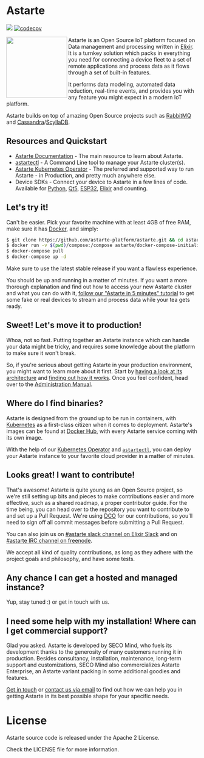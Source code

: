 # Astarte

![](https://github.com/astarte-platform/astarte/workflows/Build%20and%20Test%20Astarte%20Apps/badge.svg?branch=master)
[![codecov](https://codecov.io/gh/astarte-platform/astarte/branch/master/graph/badge.svg)](https://codecov.io/gh/astarte-platform/astarte)

<img src="doc/images/mascotte.svg" align="left" width="160px" />Astarte is an Open Source IoT
platform focused on Data management and processing written in [Elixir](https://github.com/elixir-lang/elixir).
It is a turnkey solution which packs in everything you need for connecting a device fleet to a set of
remote applications and process data as it flows through a set of built-in features.

It performs data modeling, automated data reduction, real-time events,
and provides you with any feature you might expect in a modern IoT platform.

Astarte builds on top of amazing Open Source projects such as [RabbitMQ](https://www.rabbitmq.com/)
and [Cassandra](http://cassandra.apache.org/)/[ScyllaDB](https://www.scylladb.com/).

## Resources and Quickstart

 * [Astarte Documentation](https://docs.astarte-platform.org) - The main resource to learn about
   Astarte.
 * [astartectl](https://github.com/astarte-platform/astartectl) - A Command Line tool to manage your
   Astarte cluster(s).
 * [Astarte Kubernetes Operator](https://github.com/astarte-platform/astarte-kubernetes-operator) -
   The preferred and supported way to run Astarte - in Production, and pretty much anywhere else.
 * Device SDKs - Connect your device to Astarte in a few lines of code. Available for
   [Python](https://github.com/astarte-platform/astarte-device-sdk-python),
   [Qt5](https://github.com/astarte-platform/astarte-device-sdk-qt5),
   [ESP32](https://github.com/astarte-platform/astarte-device-sdk-esp32),
   [Elixir](https://github.com/astarte-platform/astarte-device-sdk-elixir) and counting.

## Let's try it!

Can't be easier. Pick your favorite machine with at least 4GB of free RAM, make sure it has
[Docker](https://www.docker.com/), and simply:

```sh
$ git clone https://github.com/astarte-platform/astarte.git && cd astarte
$ docker run -v $(pwd)/compose:/compose astarte/docker-compose-initializer:snapshot
$ docker-compose pull
$ docker-compose up -d
```

Make sure to use the latest stable release if you want a flawless experience.

You should be up and running in a matter of minutes. If you want a more thorough explanation and
find out how to access your new Astarte cluster and what you can do with it, [follow our "Astarte in
5 minutes" tutorial](https://docs.astarte-platform.org/astarte/1.1/010-astarte_in_5_minutes.html) to
get some fake or real devices to stream and process data while your tea gets ready.

## Sweet! Let's move it to production!

Whoa, not so fast. Putting together an Astarte instance which can handle your data might be
tricky, and requires some knowledge about the platform to make sure it won't break.

So, if you're serious about getting Astarte in your production environment, you might want to learn
more about it first. Start by [having a look at its
architecture](https://docs.astarte-platform.org/astarte/1.1/001-intro_architecture.html) and
[finding out how it works](https://docs.astarte-platform.org/astarte/1.1/001-intro_user.html). Once
you feel confident, head over to the [Administration
Manual](https://docs.astarte-platform.org/astarte-kubernetes-operator/22.11/001-intro_administrator.html).

## Where do I find binaries?

Astarte is designed from the ground up to be run in containers, with
[Kubernetes](https://github.com/kubernetes/kubernetes) as a first-class citizen when it comes to
deployment. Astarte's images can be found at [Docker Hub](https://hub.docker.com/u/astarte/), with
every Astarte service coming with its own image.

With the help of our [Kubernetes
Operator](https://github.com/astarte-platform/astarte-kubernetes-operator) and
[`astartectl`](https://github.com/astarte-platform/astartectl), you can deploy your Astarte instance
to your favorite cloud provider in a matter of minutes.

## Looks great! I want to contribute!

That's awesome! Astarte is quite young as an Open Source project, so we're still setting up bits and
pieces to make contributions easier and more effective, such as a shared roadmap, a proper
contributor guide. For the time being, you can head over to the repository you want to contribute to
and set up a Pull Request. We're using [DCO](https://developercertificate.org/) for our
contributions, so you'll need to sign off all commit messages before submitting a Pull Request.

You can also join us on [#astarte slack channel on Elixir
Slack](https://elixir-slackin.herokuapp.com/) and on [#astarte IRC channel on
freenode](ircs://chat.freenode.net:6697/#astarte).

We accept all kind of quality contributions, as long as they adhere with the project goals and
philosophy, and have some tests.

## Any chance I can get a hosted and managed instance?

Yup, stay tuned :) or get in touch with us.

## I need some help with my installation! Where can I get commercial support?

Glad you asked. Astarte is developed by SECO Mind, who fuels its development thanks to the
generosity of many customers running it in production. Besides consultancy, installation,
maintenance, long-term support and customizations, SECO Mind also commercializes Astarte Enterprise,
an Astarte variant packing in some additional goodies and features.

[Get in touch](https://astarte.cloud/contactus) or [contact us via email](mailto:info@secomind.com)
to find out how we can help you in getting Astarte in its best possible shape for your specific
needs.

# License

Astarte source code is released under the Apache 2 License.

Check the LICENSE file for more information.

